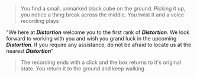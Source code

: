 > You find a small, unmarked black cube on the ground. Picking it up, you notice a thing break across the middle. You twist it and a voice recording plays

"We here at ***Distortion*** welcome you to the first rank of ***Distortion***. We look forward to working with you and wish you grand luck in the upcoming ***Distortion***. If you require any assistance, do not be afraid to locate us at the nearest ***Distortion***"

> The recording ends with a click and the box returns to it's original state. You return it to the ground and keep walking
